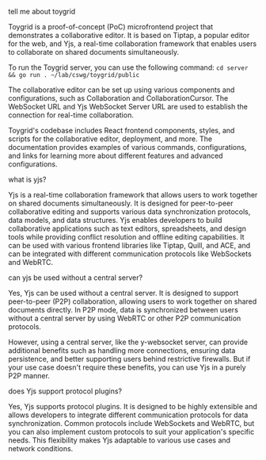 
tell me about toygrid

Toygrid is a proof-of-concept (PoC) microfrontend project that
demonstrates a collaborative editor. It is based on Tiptap, a popular
editor for the web, and Yjs, a real-time collaboration framework that
enables users to collaborate on shared documents simultaneously.

To run the Toygrid server, you can use the following command: ``` cd
server && go run . ~/lab/cswg/toygrid/public ```

The collaborative editor can be set up using various components and
configurations, such as Collaboration and CollaborationCursor. The
WebSocket URL and Yjs WebSocket Server URL are used to establish the
connection for real-time collaboration.

Toygrid's codebase includes React frontend components, styles, and
scripts for the collaborative editor, deployment, and more. The
documentation provides examples of various commands, configurations,
and links for learning more about different features and advanced
configurations.

what is yjs?

Yjs is a real-time collaboration framework that allows users to work
together on shared documents simultaneously. It is designed for
peer-to-peer collaborative editing and supports various data
synchronization protocols, data models, and data structures. Yjs
enables developers to build collaborative applications such as text
editors, spreadsheets, and design tools while providing conflict
resolution and offline editing capabilities. It can be used with
various frontend libraries like Tiptap, Quill, and ACE, and can be
integrated with different communication protocols like WebSockets and
WebRTC.

can yjs be used without a central server?

Yes, Yjs can be used without a central server. It is designed to
support peer-to-peer (P2P) collaboration, allowing users to work
together on shared documents directly. In P2P mode, data is
synchronized between users without a central server by using WebRTC or
other P2P communication protocols.

However, using a central server, like the y-websocket server, can
provide additional benefits such as handling more connections,
ensuring data persistence, and better supporting users behind
restrictive firewalls. But if your use case doesn't require these
benefits, you can use Yjs in a purely P2P manner.

does Yjs support protocol plugins?

Yes, Yjs supports protocol plugins. It is designed to be highly
extensible and allows developers to integrate different communication
protocols for data synchronization. Common protocols include
WebSockets and WebRTC, but you can also implement custom protocols to
suit your application's specific needs. This flexibility makes Yjs
adaptable to various use cases and network conditions.

